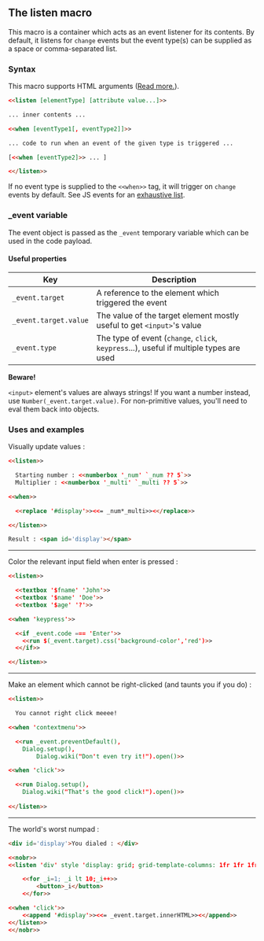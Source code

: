 ## The listen macro ##

This macro is a container which acts as an event listener for its contents. By default, it listens for `change` events but the event type(s) can be supplied as a space or comma-separated list.

### Syntax ###

This macro supports HTML arguments ([Read more.](../htmlarguments.md)).

```html
<<listen [elementType] [attribute value...]>>

... inner contents ...

<<when [eventType1[, eventType2]]>>

... code to run when an event of the given type is triggered ...

[<<when [eventType2]>> ... ]

<</listen>>
```

If no event type is supplied to the `<<when>>` tag, it will trigger on `change` events by default. See JS events for an [exhaustive list](https://developer.mozilla.org/en-US/docs/Web/Events#event_listing).

### _event variable ###

The event object is passed as the `_event` temporary variable which can be used in the code payload.

#### Useful properties ####

| Key | Description |
|------------|------------|
| `_event.target` | A reference to the element which triggered the event |
| `_event.target.value` | The value of the target element mostly useful to get `<input>`'s value |
| `_event.type` | The type of event (`change`, `click`, `keypress`...), useful if multiple types are used |

**Beware!**

`<input>` element's values are always strings! If you want a number instead, use `Number(_event.target.value)`. For non-primitive values, you'll need to eval them back into objects.

### Uses and examples ###

Visually update values :

```html
<<listen>>

  Starting number : <<numberbox '_num' `_num ?? 5`>>
  Multiplier : <<numberbox '_multi' `_multi ?? 5`>>

<<when>>

  <<replace '#display'>><<= _num*_multi>><</replace>>

<</listen>>

Result : <span id='display'></span>
```

<hr>

Color the relevant input field when enter is pressed :

```html
<<listen>>

  <<textbox '$fname' 'John'>>
  <<textbox '$name' 'Doe'>>
  <<textbox '$age' '?'>>

<<when 'keypress'>>

  <<if _event.code === 'Enter'>>
    <<run $(_event.target).css('background-color','red')>>
  <</if>>

<</listen>>
```

<hr>

Make an element which cannot be right-clicked (and taunts you if you do) :

```html
<<listen>>

  You cannot right click meeee!

<<when 'contextmenu'>>

  <<run _event.preventDefault(),
	Dialog.setup(),
    	Dialog.wiki("Don't even try it!").open()>>

<<when 'click'>>

  <<run Dialog.setup(),
	Dialog.wiki("That's the good click!").open()>>
    
<</listen>>
```

<hr>

The world's worst numpad :

```html
<div id='display'>You dialed : </div>

<<nobr>>
<<listen 'div' style 'display: grid; grid-template-columns: 1fr 1fr 1fr'>>

	<<for _i=1; _i lt 10;_i++>>
		<button>_i</button>
	<</for>>

<<when 'click'>>
	<<append '#display'>><<= _event.target.innerHTML>><</append>>
<</listen>>
<</nobr>>
``` 
